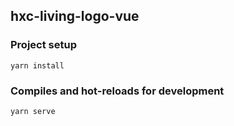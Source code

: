 ## hxc-living-logo-vue

### Project setup
```
yarn install
```

### Compiles and hot-reloads for development
```
yarn serve
```
